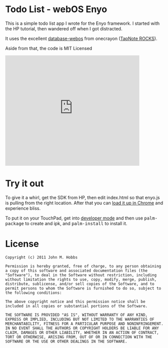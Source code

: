 # Todo List - webOS Enyo

This is a simple todo list app I wrote for the Enyo framework.  I started with the HP tutorial, then wandered off when I got distracted.

It uses the excellent [database-webos](https://github.com/onecrayon/database-webos) from onecrayon ([TapNote ROCKS](http://onecrayon.com/tapnote/)).

Aside from that, the code is MIT Licensed

<iframe width="425" height="349" src="http://www.youtube.com/embed/-oln3hfGRNo?hl=en&fs=1" frameborder="0" allowfullscreen></iframe>

# Try it out

To give it a whirl, get the SDK from HP, then edit index.html so that enyo.js is pulling from the right location.  After that you can [load it up in Chrome](https://developer.palm.com/content/api/release-notes/3.0.0-643.html#documentation) and experience bliss.

To put it on your TouchPad, get into [developer mode](http://www.velvetcache.org/2011/07/20/hp-touchpad-developer-mode) and then use <tt>palm-package</tt> to create and ipk, and <tt>palm-install</tt> to install it.

# License

	Copyright (c) 2011 John M. Hobbs

	Permission is hereby granted, free of charge, to any person obtaining a copy of this software and associated documentation files (the "Software"), to deal in the Software without restriction, including without limitation the rights to use, copy, modify, merge, publish, distribute, sublicense, and/or sell copies of the Software, and to permit persons to whom the Software is furnished to do so, subject to the following conditions:

	The above copyright notice and this permission notice shall be included in all copies or substantial portions of the Software.

	THE SOFTWARE IS PROVIDED "AS IS", WITHOUT WARRANTY OF ANY KIND, EXPRESS OR IMPLIED, INCLUDING BUT NOT LIMITED TO THE WARRANTIES OF MERCHANTABILITY, FITNESS FOR A PARTICULAR PURPOSE AND NONINFRINGEMENT. IN NO EVENT SHALL THE AUTHORS OR COPYRIGHT HOLDERS BE LIABLE FOR ANY CLAIM, DAMAGES OR OTHER LIABILITY, WHETHER IN AN ACTION OF CONTRACT, TORT OR OTHERWISE, ARISING FROM, OUT OF OR IN CONNECTION WITH THE SOFTWARE OR THE USE OR OTHER DEALINGS IN THE SOFTWARE.

